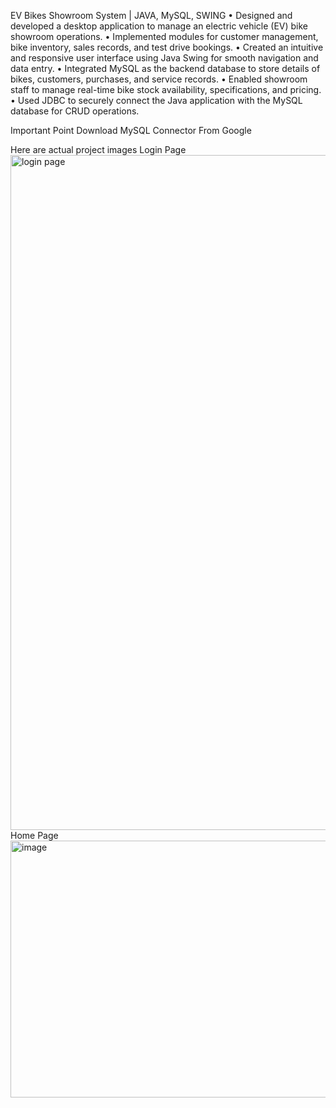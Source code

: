 EV Bikes Showroom System | JAVA, MySQL, SWING
•	Designed and developed a desktop application to manage an electric vehicle (EV) bike showroom operations.
•	Implemented modules for customer management, bike inventory, sales records, and test drive bookings.
•	Created an intuitive and responsive user interface using Java Swing for smooth navigation and data entry.
•	Integrated MySQL as the backend database to store details of bikes, customers, purchases, and service records.
•	Enabled showroom staff to manage real-time bike stock availability, specifications, and pricing.
•	Used JDBC to securely connect the Java application with the MySQL database for CRUD operations.

Important Point
Download MySQL Connector From Google

Here are actual project images
Login Page
<img width="1920" height="1080" alt="login page" src="https://github.com/user-attachments/assets/d085193d-058d-4b19-a41b-53ce45b0412e" />
Home Page
<img width="940" height="411" alt="image" src="https://github.com/user-attachments/assets/03691276-fc65-4181-9b83-72cff74a84af" />


